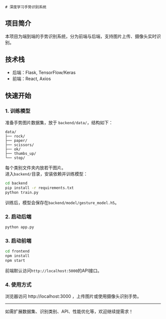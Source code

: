     # 深度学习手势识别系统

## 项目简介

本项目为端到端的手势识别系统，分为前端与后端，支持图片上传、摄像头实时识别。

## 技术栈

- 后端：Flask, TensorFlow/Keras
- 前端：React, Axios

## 快速开始

### 1. 训练模型

准备手势图片数据集，放于 `backend/data/`，结构如下：

```
data/
├── rock/
├── paper/
├── scissors/
├── ok/
├── thumbs_up/
└── stop/
```

每个类别文件夹内放若干图片。  
进入`backend/`目录，安装依赖并训练模型：

```bash
cd backend
pip install -r requirements.txt
python train.py
```

训练后，模型会保存在`backend/model/gesture_model.h5`。

### 2. 启动后端

```bash
python app.py
```

### 3. 启动前端

```bash
cd frontend
npm install
npm start
```

前端默认访问`http://localhost:5000`的API接口。

### 4. 使用方式

浏览器访问 http://localhost:3000 ，上传图片或使用摄像头识别手势。

---

如需扩展数据集、识别类别、API、性能优化等，欢迎继续提需求！